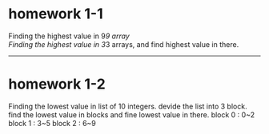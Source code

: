 # homework 1-1
 Finding the highest value in 9*9 array  
 Finding the highest value in 3*3 arrays, and find highest value in there.  
 
 ---
 
# homework 1-2
 Finding the lowest value in list of 10 integers.
 devide the list into 3 block. find the lowest value in blocks and fine lowest value in there.
 block 0 : 0~2
 block 1 : 3~5
 block 2 : 6~9
